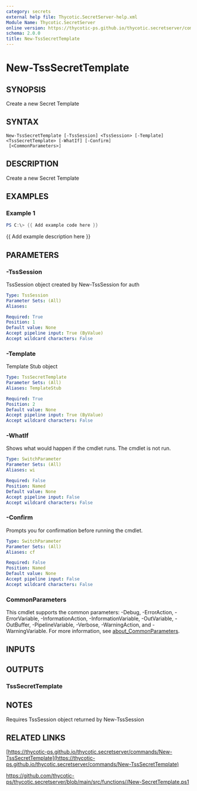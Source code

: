 ```yaml
---
category: secrets
external help file: Thycotic.SecretServer-help.xml
Module Name: Thycotic.SecretServer
online version: https://thycotic-ps.github.io/thycotic.secretserver/commands/New-TssSecretTemplate
schema: 2.0.0
title: New-TssSecretTemplate
---
```


# New-TssSecretTemplate

## SYNOPSIS
Create a new Secret Template

## SYNTAX

```
New-TssSecretTemplate [-TssSession] <TssSession> [-Template] <TssSecretTemplate> [-WhatIf] [-Confirm]
 [<CommonParameters>]
```

## DESCRIPTION
Create a new Secret Template

## EXAMPLES

### Example 1
```powershell
PS C:\> {{ Add example code here }}
```

{{ Add example description here }}

## PARAMETERS

### -TssSession
TssSession object created by New-TssSession for auth

```yaml
Type: TssSession
Parameter Sets: (All)
Aliases:

Required: True
Position: 1
Default value: None
Accept pipeline input: True (ByValue)
Accept wildcard characters: False
```

### -Template
Template Stub object

```yaml
Type: TssSecretTemplate
Parameter Sets: (All)
Aliases: TemplateStub

Required: True
Position: 2
Default value: None
Accept pipeline input: True (ByValue)
Accept wildcard characters: False
```

### -WhatIf
Shows what would happen if the cmdlet runs.
The cmdlet is not run.

```yaml
Type: SwitchParameter
Parameter Sets: (All)
Aliases: wi

Required: False
Position: Named
Default value: None
Accept pipeline input: False
Accept wildcard characters: False
```

### -Confirm
Prompts you for confirmation before running the cmdlet.

```yaml
Type: SwitchParameter
Parameter Sets: (All)
Aliases: cf

Required: False
Position: Named
Default value: None
Accept pipeline input: False
Accept wildcard characters: False
```

### CommonParameters
This cmdlet supports the common parameters: -Debug, -ErrorAction, -ErrorVariable, -InformationAction, -InformationVariable, -OutVariable, -OutBuffer, -PipelineVariable, -Verbose, -WarningAction, and -WarningVariable. For more information, see [about_CommonParameters](http://go.microsoft.com/fwlink/?LinkID=113216).

## INPUTS

## OUTPUTS

### TssSecretTemplate
## NOTES
Requires TssSession object returned by New-TssSession

## RELATED LINKS

[https://thycotic-ps.github.io/thycotic.secretserver/commands/New-TssSecretTemplate](https://thycotic-ps.github.io/thycotic.secretserver/commands/New-TssSecretTemplate)

[https://github.com/thycotic-ps/thycotic.secretserver/blob/main/src/functions/<folder>/New-SecretTemplate.ps1](https://github.com/thycotic-ps/thycotic.secretserver/blob/main/src/functions/<folder>/New-SecretTemplate.ps1)

